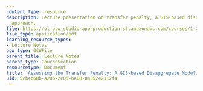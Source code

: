 ```yaml
---
content_type: resource
description: Lecture presentation on transfer penalty, a GIS-based disaggregate modeling
  approach.
file: https://ol-ocw-studio-app-production.s3.amazonaws.com/courses/1-201j-transportation-systems-analysis-demand-and-economics-fall-2008/5cb4b68ba2862c05be088455242112f4_MIT1_201JF08_lec08.pdf
file_type: application/pdf
learning_resource_types:
- Lecture Notes
ocw_type: OCWFile
parent_title: Lecture Notes
parent_type: CourseSection
resourcetype: Document
title: 'Assessing the Transfer Penalty: A GIS-based Disaggregate Modeling Approach'
uid: 5cb4b68b-a286-2c05-be08-8455242112f4
---
```

